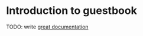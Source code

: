 # Introduction to guestbook

TODO: write [great documentation](http://jacobian.org/writing/what-to-write/)
